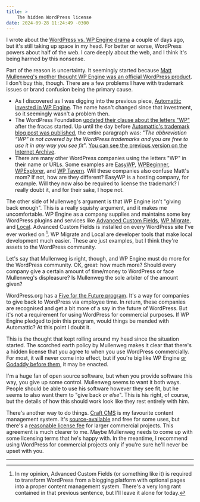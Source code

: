 ```yaml
---
title: >
    The hidden WordPress license
date: 2024-09-28 11:24:49 -0300
---
```


I wrote about the [WordPress vs. WP Engine drama](https://anderegg.ca/2024/09/26/wordpress-vs-wp-engine) a couple of days ago, but it's still taking up space in my head. For better or worse, WordPress powers about half of the web. I care deeply about the web, and I think it's being harmed by this nonsense.

Part of the reason is uncertainty. It seemingly started because [Matt Mullenweg's mother thought WP Engine was an official WordPress product](https://wordpress.org/news/2024/09/wp-engine/#:~:text=My%20own%20mother%20was%20confused%20and%20thought%20WP%20Engine%20was%20an%20official%20thing.). I don't buy this, though. There are a few problems I have with trademark issues or brand confusion being the primary cause.

* As I discovered as I was digging into the previous piece, [Automattic invested in WP Engine](https://automattic.com/ventures/). The name hasn't changed since that investment, so it seemingly wasn't a problem then.
* The WordPress Foundation [updated their clause about the letters "WP"](https://wordpressfoundation.org/trademark-policy/#:~:text=For%20example%2C%20many%20people%20think%20WP%20Engine%20is%20%E2%80%9CWordPress%20Engine%E2%80%9D%20and%20officially%20associated%20with%20WordPress%2C%20which%20it%E2%80%99s%20not.) after the fracas started. Up until the day before [Automattic's trademark blog post was published](https://automattic.com/2024/09/25/open-source-trademarks-wp-engine/), the entire paragraph was: "*The abbreviation “WP” is not covered by the WordPress trademarks and you are free to use it in any way you see fit*". [You can see the previous version on the Internet Archive](https://web.archive.org/web/20240924024555/https://wordpressfoundation.org/trademark-policy/).
* There are many other WordPress companies using the letters "WP" in their name or URLs. Some examples are [EasyWP](https://easywp.com/), [WPBeginner](https://www.wpbeginner.com/), [WPExplorer](https://www.wpexplorer.com/), and [WP Tavern](https://wptavern.com/). Will these companies also confuse Matt's mom? If not, how are they different? EasyWP is a hosting company, for example. Will they now also be required to license the trademark? I really doubt it, and for their sake, I hope not.

The other side of Mullenweg's argument is that WP Engine isn't "giving back enough". This is a really squishy argument, and it makes me uncomfortable. WP Engine as a company supplies and maintains some key WordPress plugins and services like [Advanced Custom Fields](https://www.advancedcustomfields.com/), [WP Migrate](https://deliciousbrains.com/wp-migrate-db-pro/), and [Local](https://localwp.com). Advanced Custom Fields is installed on every WordPress site I've ever worked on [^1]. WP Migrate and Local are developer tools that make local development much easier. These are just examples, but I think they're assets to the WordPress community.

Let's say that Mullenweg is right, though, and WP Engine must do more for the WordPress community. OK, great: how much more? Should every company give a certain amount of time/money to WordPress or face Mullenweg's displeasure? Is Mullenweg the sole arbiter of the amount given?

WordPress.org has a [Five for the Future program](https://wordpress.org/five-for-the-future/). It's a way for companies to give back to WordPress via employee time. In return, these companies are recognised and get a bit more of a say in the future of WordPress. But it's not a requirement for using WordPress for commercial purposes. If WP Engine pledged to join this program, would things be mended with Automattic? At this point I doubt it.

This is the thought that kept rolling around my head since the situation started. The scorched earth policy by Mullenweg makes it clear that there's a hidden license that you agree to when you use WordPress commercially. For most, it will never come into effect, but if you're big like WP Engine [or Godaddy before them](https://masterwp.com/mullenweg-godaddy-is-an-existential-threat-to-wordpress/), it may be enacted.

I'm a huge fan of open source software, but when you provide software this way, you give up some control. Mullenweg seems to want it both ways. People should be able to use his software however they see fit, but he seems to also want them to "give back *or else*". This is his right, of course, but the details of how this should work look like they rest entirely with him.

There's another way to do things. [Craft CMS](https://craftcms.com/) is my favourite content management system. It's [source-available](https://github.com/craftcms) and free for some uses, but there's a [reasonable license fee](https://craftcms.com/pricing) for larger commercial projects. This agreement is much clearer to me. Maybe Mullenweg needs to come up with some licensing terms that he's happy with. In the meantime, I recommend using WordPress for commercial projects only if you're sure he'll never be upset with you.

---

[^1]: In my opinion, Advanced Custom Fields (or something like it) is required to transform WordPress from a blogging platform with optional pages into a proper content management system. There's a very long rant contained in that previous sentence, but I'll leave it alone for today.